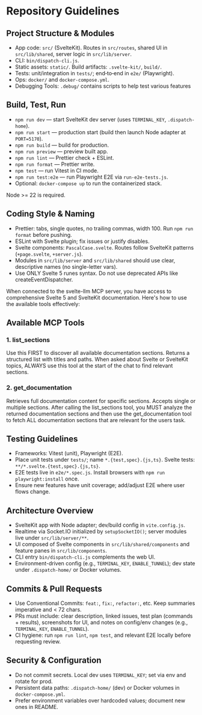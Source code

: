 # Repository Guidelines

## Project Structure & Modules

- App code: `src/` (SvelteKit). Routes in `src/routes`, shared UI in `src/lib/shared`, server logic in `src/lib/server`.
- CLI: `bin/dispatch-cli.js`.
- Static assets: `static/`. Build artifacts: `.svelte-kit/`, `build/`.
- Tests: unit/integration in `tests/`; end‑to‑end in `e2e/` (Playwright).
- Ops: `docker/` and `docker-compose.yml`.
- Debugging Tools: `.debug/` contains scripts to help test various features

## Build, Test, Run

- `npm run dev` — start SvelteKit dev server (uses `TERMINAL_KEY`, `.dispatch-home`).
- `npm run start` — production start (build then launch Node adapter at `PORT=5170`).
- `npm run build` — build for production.
- `npm run preview` — preview built app.
- `npm run lint` — Prettier check + ESLint.
- `npm run format` — Prettier write.
- `npm test` — run Vitest in CI mode.
- `npm run test:e2e` — run Playwright E2E via `run-e2e-tests.js`.
- Optional: `docker-compose up` to run the containerized stack.

Node >= 22 is required.

## Coding Style & Naming

- Prettier: tabs, single quotes, no trailing commas, width 100. Run `npm run format` before pushing.
- ESLint with Svelte plugin; fix issues or justify disables.
- Svelte components: `PascalCase.svelte`. Routes follow SvelteKit patterns (`+page.svelte`, `+server.js`).
- Modules in `src/lib/server` and `src/lib/shared` should use clear, descriptive names (no single-letter vars).
- Use ONLY Svelte 5 runes syntax. Do not use deprecated APIs like createEventDispatcher.

When connected to the svelte-llm MCP server, you have access to comprehensive Svelte 5 and SvelteKit documentation. Here's how to use the available tools effectively:

## Available MCP Tools

### 1. list_sections

Use this FIRST to discover all available documentation sections. Returns a structured list with titles and paths.
When asked about Svelte or SvelteKit topics, ALWAYS use this tool at the start of the chat to find relevant sections.

### 2. get_documentation

Retrieves full documentation content for specific sections. Accepts single or multiple sections.
After calling the list_sections tool, you MUST analyze the returned documentation sections and then use the get_documentation tool to fetch ALL documentation sections that are relevant for the users task.

## Testing Guidelines

- Frameworks: Vitest (unit), Playwright (E2E).
- Place unit tests under `tests/`; name `*.{test,spec}.{js,ts}`. Svelte tests: `**/*.svelte.{test,spec}.{js,ts}`.
- E2E tests live in `e2e/*.spec.js`. Install browsers with `npm run playwright:install` once.
- Ensure new features have unit coverage; add/adjust E2E where user flows change.

## Architecture Overview

- SvelteKit app with Node adapter; dev/build config in `vite.config.js`.
- Realtime via Socket.IO initialized by `setupSocketIO()`; server modules live under `src/lib/server/**`.
- UI composed of Svelte components in `src/lib/shared/components` and feature panes in `src/lib/components`.
- CLI entry `bin/dispatch-cli.js` complements the web UI.
- Environment-driven config (e.g., `TERMINAL_KEY`, `ENABLE_TUNNEL`); dev state under `.dispatch-home/` or Docker volumes.

## Commits & Pull Requests

- Use Conventional Commits: `feat:`, `fix:`, `refactor:`, etc. Keep summaries imperative and < 72 chars.
- PRs must include: clear description, linked issues, test plan (commands + results), screenshots for UI, and notes on config/env changes (e.g., `TERMINAL_KEY`, `ENABLE_TUNNEL`).
- CI hygiene: run `npm run lint`, `npm test`, and relevant E2E locally before requesting review.

## Security & Configuration

- Do not commit secrets. Local dev uses `TERMINAL_KEY`; set via env and rotate for prod.
- Persistent data paths: `.dispatch-home/` (dev) or Docker volumes in `docker-compose.yml`.
- Prefer environment variables over hardcoded values; document new ones in README.
